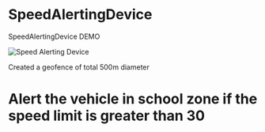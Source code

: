 # SpeedAlertingDevice
SpeedAlertingDevice DEMO


![Speed Alerting Device](https://user-images.githubusercontent.com/40208647/107353236-d1d59f00-6af2-11eb-933c-cf69e7623122.gif)

Created a geofence of total 500m diameter

# Alert the vehicle in school zone if the speed limit is greater than 30
